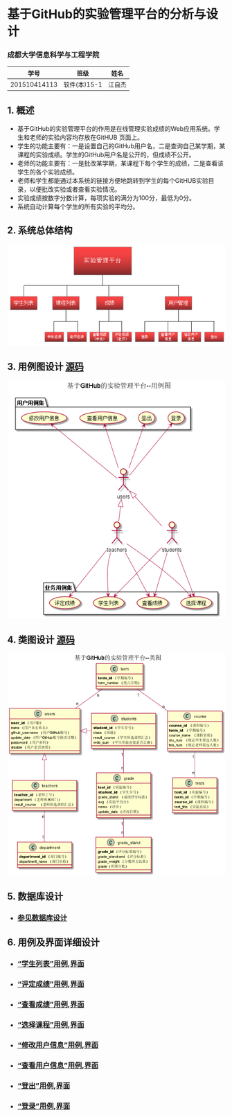 # 基于GitHub的实验管理平台的分析与设计

### 成都大学信息科学与工程学院

|学号|班级|姓名|
|:-------:|:-------------: | :----------:|
|201510414113|软件(本)15-1|江自杰|

## 1. 概述
- 基于GitHub的实验管理平台的作用是在线管理实验成绩的Web应用系统。学生和老师的实验内容均存放在GitHUB
页面上。
- 学生的功能主要有：一是设置自己的GitHub用户名，二是查询自己某学期，某课程的实验成绩。学生的GitHub用户名是公开的，但成绩不公开。
- 老师的功能主要有：一是批改某学期，某课程下每个学生的成绩，二是查看该学生的各个实验成绩。
- 老师和学生都能通过本系统的链接方便地跳转到学生的每个GitHUB实验目录，以便批改实验或者查看实验情况。
- 实验成绩按数字分数计算，每项实验的满分为100分，最低为0分。
- 系统自动计算每个学生的所有实验的平均分。
    
## 2. 系统总体结构
![](系统总体结构.png)


## 3. 用例图设计 [源码](src/UseCase.puml)
![](UseCase.png)

## 4. 类图设计 [源码](src/class.puml)
![](class.png)

## 5. 数据库设计
- ### [参见数据库设计](数据库文件.md)

## 6. 用例及界面详细设计
- ### [“学生列表”用例](./usercase/学生列表.md),[界面]()
- ### [“评定成绩”用例](./usercase/评定成绩.md),[界面]()
- ### [“查看成绩”用例](./usercase/查看成绩.md),[界面]()
- ### [“选择课程”用例](./usercase/选择课程.md),[界面]()
- ### [“修改用户信息”用例](./usercase/修改用户信息.md),[界面]()
- ### [“查看用户信息”用例](./usercase/查看用户信息.md),[界面]()
- ### [“登出”用例](./usercase/登出.md),[界面]()
- ### [“登录”用例](./usercase/登录.md),[界面]()
